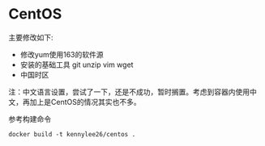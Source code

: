 # CentOS

主要修改如下:

* 修改yum使用163的软件源
* 安装的基础工具 git unzip vim wget 
* 中国时区

注：中文语言设置，尝试了一下，还是不成功，暂时搁置。考虑到容器内使用中文，再加上是CentOS的情况其实也不多。

参考构建命令

```
docker build -t kennylee26/centos .
```


